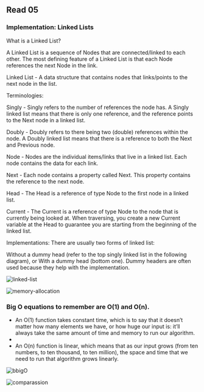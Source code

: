## Read 05
### Implementation: Linked Lists

What is a Linked List? 

A Linked List is a sequence of Nodes that are connected/linked to each other. The most defining feature of a Linked List is that each Node references the next Node in the link.


Linked List -
A data structure that contains nodes that links/points to the next node in the list.


Terminologies:

Singly - 
Singly refers to the number of references the node has. A Singly linked list means that there is only one reference, and the reference points to the Next node in a linked list.

Doubly - 
Doubly refers to there being two (double) references within the node. A Doubly linked list means that there is a reference to both the Next and Previous node.

Node - 
Nodes are the individual items/links that live in a linked list. Each node contains the data for each link.

Next -
Each node contains a property called Next. This property contains the reference to the next node.

Head -
The Head is a reference of type Node to the first node in a linked list.

Current -
The Current is a reference of type Node to the node that is currently being looked at. When traversing, you create a new Current variable at the Head to guarantee you are starting from the beginning of the linked list.


Implementations: There are usually two forms of linked list:

Without a dummy head (refer to the top singly linked list in the following diagram), or
With a dummy head (bottom one). Dummy headers are often used because they help with the implementation.

![linked-list](https://i.ytimg.com/vi/HNCMqOVj-VA/maxresdefault.jpg)


![memory-allocation](https://miro.medium.com/max/2400/1*G43FVT5xJ1n1QDKVNZUxXQ.jpeg)


 ###  Big O equations to remember are O(1) and O(n).
 
 + An O(1) function takes constant time, which is to say that it doesn’t matter how many elements we have, or how huge our input is: it’ll always take the same amount of time and memory to run our algorithm.
 + 
 + An O(n) function is linear, which means that as our input grows (from ten numbers, to ten thousand, to ten million), the space and time that we need to run that algorithm grows linearly.
 

![bbigO](https://miro.medium.com/max/2400/1*FC0XX0-9Vx7yCS0dTS2Zrw.jpeg)



![comparassion](https://miro.medium.com/max/2400/1*cUehR5S18XSoVLaPNfNzlA.jpeg)

